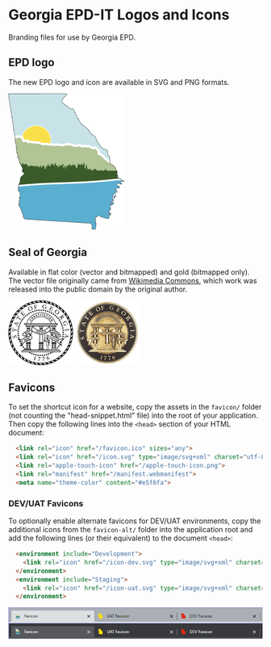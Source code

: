 # Georgia EPD-IT Logos and Icons

Branding files for use by Georgia EPD.

## EPD logo

The new EPD logo and icon are available in SVG and PNG formats.

![](epd-icon/epd-icon.svg)

## Seal of Georgia 

Available in flat color (vector and bitmapped) and  gold (bitmapped only). The vector file originally came from [Wikimedia Commons](https://commons.wikimedia.org/wiki/File:Seal_of_Georgia.svg), which work was released into the public domain by the original author.

![Georgia seal in white](georgia-seal/White/Seal_of_Georgia_white_128x128.png)
![Georgia seal in gold](georgia-seal/Gold/Seal_of_Georgia_gold_128x128x32.png)

## Favicons

To set the shortcut icon for a website, copy the assets in the `favicon/` folder (not counting the "head-snippet.html" file) into the root of your application. Then copy the following lines into the `<head>` section of your HTML document:

```html
  <link rel="icon" href="/favicon.ico" sizes="any">
  <link rel="icon" href="/icon.svg" type="image/svg+xml" charset="utf-8">
  <link rel="apple-touch-icon" href="/apple-touch-icon.png">
  <link rel="manifest" href="/manifest.webmanifest">
  <meta name="theme-color" content="#e5f6fa">
```

### DEV/UAT Favicons

To optionally enable alternate favicons for DEV/UAT environments, copy the additional icons from the `favicon-alt/` folder into the application root and add the following lines (or their equivalent) to the document `<head>`:

```html
  <environment include="Development">
    <link rel="icon" href="/icon-dev.svg" type="image/svg+xml" charset="utf-8">
  </environment>
  <environment include="Staging">
    <link rel="icon" href="/icon-uat.svg" type="image/svg+xml" charset="utf-8">
  </environment>
```

![Favicon examples](favicon-examples.png)
